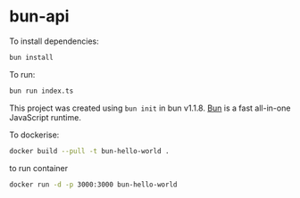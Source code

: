 # bun-api

To install dependencies:

```bash
bun install
```

To run:

```bash
bun run index.ts
```

This project was created using `bun init` in bun v1.1.8. [Bun](https://bun.sh) is a fast all-in-one JavaScript runtime.

To dockerise:
```bash
docker build --pull -t bun-hello-world .
```

to run container
```bash
docker run -d -p 3000:3000 bun-hello-world
```
